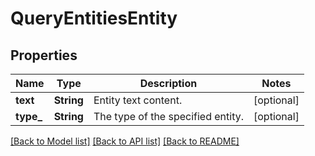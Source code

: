 # QueryEntitiesEntity

## Properties
Name | Type | Description | Notes
------------ | ------------- | ------------- | -------------
**text** | **String** | Entity text content. | [optional] 
**type_** | **String** | The type of the specified entity. | [optional] 

[[Back to Model list]](../README.md#documentation-for-models) [[Back to API list]](../README.md#documentation-for-api-endpoints) [[Back to README]](../README.md)


